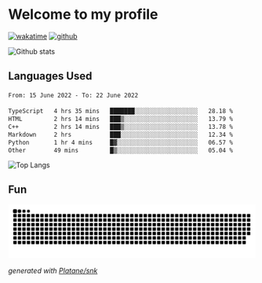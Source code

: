 # Welcome to my profile

[![wakatime](https://wakatime.com/badge/user/82c377cd-a54c-404c-b7df-177b313ca539.svg)](https://wakatime.com/@82c377cd-a54c-404c-b7df-177b313ca539)
[![github](https://img.shields.io/github/followers/xinthose?logo=github&style=plastic)](https://github.com/alanhamlett?tab=followers)

![Github stats](https://github-readme-stats.vercel.app/api?username=xinthose&show_icons=true&theme=radical&count_private=true)

## Languages Used

<!--START_SECTION:waka-->

```text
From: 15 June 2022 - To: 22 June 2022

TypeScript   4 hrs 35 mins   ███████░░░░░░░░░░░░░░░░░░   28.18 %
HTML         2 hrs 14 mins   ███▒░░░░░░░░░░░░░░░░░░░░░   13.79 %
C++          2 hrs 14 mins   ███▒░░░░░░░░░░░░░░░░░░░░░   13.78 %
Markdown     2 hrs           ███░░░░░░░░░░░░░░░░░░░░░░   12.34 %
Python       1 hr 4 mins     █▓░░░░░░░░░░░░░░░░░░░░░░░   06.57 %
Other        49 mins         █▒░░░░░░░░░░░░░░░░░░░░░░░   05.04 %
```

<!--END_SECTION:waka-->

![Top Langs](https://github-readme-stats.vercel.app/api/top-langs/?username=xinthose)

## Fun
![github contribution grid snake animation](https://raw.githubusercontent.com/xinthose/xinthose/output/github-contribution-grid-snake.svg)

_generated with [Platane/snk](https://github.com/Platane/snk)_
